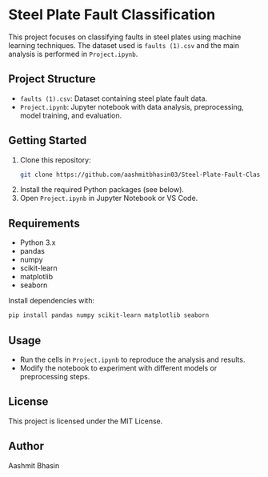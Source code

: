 # Steel Plate Fault Classification

This project focuses on classifying faults in steel plates using machine learning techniques. The dataset used is `faults (1).csv` and the main analysis is performed in `Project.ipynb`.

## Project Structure
- `faults (1).csv`: Dataset containing steel plate fault data.
- `Project.ipynb`: Jupyter notebook with data analysis, preprocessing, model training, and evaluation.

## Getting Started
1. Clone this repository:
   ```sh
   git clone https://github.com/aashmitbhasin03/Steel-Plate-Fault-Classification.git
   ```
2. Install the required Python packages (see below).
3. Open `Project.ipynb` in Jupyter Notebook or VS Code.

## Requirements
- Python 3.x
- pandas
- numpy
- scikit-learn
- matplotlib
- seaborn

Install dependencies with:
```sh
pip install pandas numpy scikit-learn matplotlib seaborn
```

## Usage
- Run the cells in `Project.ipynb` to reproduce the analysis and results.
- Modify the notebook to experiment with different models or preprocessing steps.

## License
This project is licensed under the MIT License.

## Author
Aashmit Bhasin
